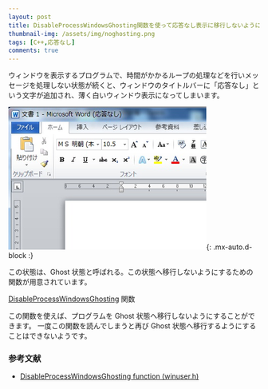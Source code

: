 ```yaml
---
layout: post
title: DisableProcessWindowsGhosting関数を使って応答なし表示に移行しないようにする(C++)
thumbnail-img: /assets/img/noghosting.png
tags: [C++,応答なし]
comments: true
---
```


ウィンドウを表示するプログラムで、時間がかかるループの処理などを行いメッセージを処理しない状態が続くと、ウィンドウのタイトルバーに「応答なし」という文字が追加され、薄く白いウィンドウ表示になってしまいます。

![](/assets/img/noghosting.png){: .mx-auto.d-block :}

この状態は、Ghost 状態と呼ばれる。この状態へ移行しないようにするための関数が用意されています。

<a href="https://docs.microsoft.com/ja-jp/windows/win32/api/winuser/nf-winuser-disableprocesswindowsghosting">DisableProcessWindowsGhosting</a> 関数

この関数を使えば、プログラムを Ghost 状態へ移行しないようにすることができます。
一度この関数を読んでしまうと再び Ghost 状態へ移行するようにすることはできないようです。

### 参考文献
- [DisableProcessWindowsGhosting function (winuser.h)](https://docs.microsoft.com/ja-jp/windows/win32/api/winuser/nf-winuser-disableprocesswindowsghosting)
